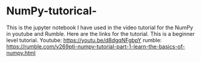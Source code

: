 # NumPy-tutorical-
This is the jupyter notebook I have used in the video tutorial for the NumPy in youtube and Rumble.
Here are the links for the tutorial. This is a beginner level tutorial.
Youtube: https://youtu.be/d8dgqNFgbpY
rumble: https://rumble.com/v269pti-numpy-tutorial-part-1-learn-the-basics-of-numpy.html
